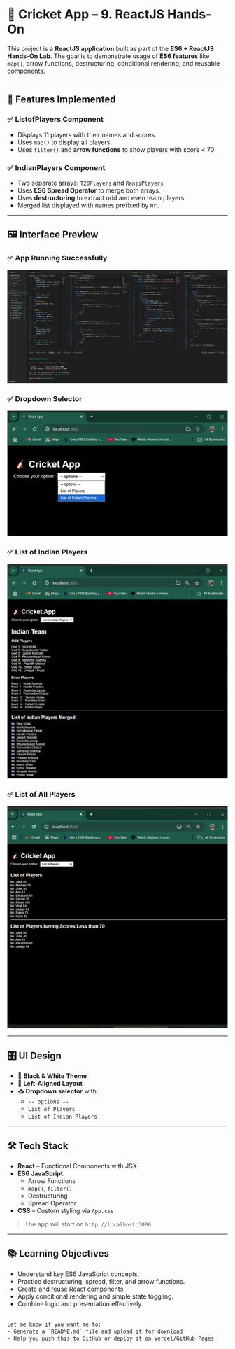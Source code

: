 
# 🏏 Cricket App – 9. ReactJS Hands-On

This project is a **ReactJS application** built as part of the **ES6 + ReactJS Hands-On Lab**. The goal is to demonstrate usage of **ES6 features** like `map()`, arrow functions, destructuring, conditional rendering, and reusable components.

---

## 📌 Features Implemented

### ✅ ListofPlayers Component
- Displays 11 players with their names and scores.
- Uses `map()` to display all players.
- Uses `filter()` and **arrow functions** to show players with score < 70.


### ✅ IndianPlayers Component
- Two separate arrays: `T20Players` and `RanjiPlayers`
- Uses **ES6 Spread Operator** to merge both arrays.
- Uses **destructuring** to extract odd and even team players.
- Merged list displayed with names prefixed by `Mr.`


---

## 🖼️ Interface Preview

### ✅ App Running Successfully
![App Running](https://github.com/Suhana-Samanta/Cognizant-Digital-Nurture-4.0-JavaFSE-SupersetID-6403192-/raw/main/Week%207/9.%20ReactJS-HOL/cricketapp/Output/successful%20running%20of%20app.png)

### ✅ Dropdown Selector
![Dropdown](https://github.com/Suhana-Samanta/Cognizant-Digital-Nurture-4.0-JavaFSE-SupersetID-6403192-/raw/main/Week%207/9.%20ReactJS-HOL/cricketapp/Output/dropdown%20selector.png)

### ✅ List of Indian Players
![Indian Players](https://github.com/Suhana-Samanta/Cognizant-Digital-Nurture-4.0-JavaFSE-SupersetID-6403192-/raw/main/Week%207/9.%20ReactJS-HOL/cricketapp/Output/indian%20players.png)

### ✅ List of All Players
![All Players](https://github.com/Suhana-Samanta/Cognizant-Digital-Nurture-4.0-JavaFSE-SupersetID-6403192-/raw/main/Week%207/9.%20ReactJS-HOL/cricketapp/Output/all%20players.png)

---

## 🎛️ UI Design

- 🔳 **Black & White Theme**
- 🧲 **Left-Aligned Layout**
- 📥 **Dropdown selector** with:
  - `-- options --`
  - `List of Players`
  - `List of Indian Players`


---

## 🛠️ Tech Stack

- **React** – Functional Components with JSX
- **ES6 JavaScript**:
  - Arrow Functions
  - `map()`, `filter()`
  - Destructuring
  - Spread Operator
- **CSS** – Custom styling via `App.css`


> The app will start on `http://localhost:3000`

---

## 📚 Learning Objectives

* Understand key ES6 JavaScript concepts.
* Practice destructuring, spread, filter, and arrow functions.
* Create and reuse React components.
* Apply conditional rendering and simple state toggling.
* Combine logic and presentation effectively.


```

Let me know if you want me to:
- Generate a `README.md` file and upload it for download
- Help you push this to GitHub or deploy it on Vercel/GitHub Pages
```
